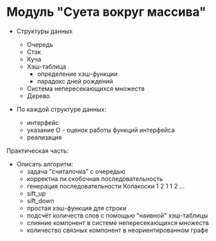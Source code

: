 # Модуль "Суета вокруг массива"

* Структуры данных
  * Очередь
  * Стэк
  * Куча
  * Хэш-таблица
    * определение хэш-функции
    * парадокс дней рождений
  * Система непересекающихся множеств
  * Дерево

* По каждой структуре данных:
  * интерфейс
  * указание O - оценок работы функций интерфейса
  * реализация
  
Практическая часть:
  * Описать алгоритм:
    * задача "считалочка" с очередью
    * корректна ли скобочная последовательность
    * генерация последовательности Колакоски 1 2 1 1 2 ...
    * sift_up
    * sift_down
    * простая хэш-функция для строки
    * подсчёт количеств слов с помощью "наивной" хэш-таблицы
    * слияние компонент в системе непересекающихся множеств
    * количество связных компонент в неориентированном графе
    
 
